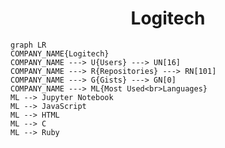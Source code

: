 <h1 align="center">Logitech</h1>

```mermaid
graph LR
COMPANY_NAME{Logitech}
COMPANY_NAME ---> U{Users} ---> UN[16]
COMPANY_NAME ---> R{Repositories} ---> RN[101]
COMPANY_NAME ---> G{Gists} ---> GN[0]
COMPANY_NAME ---> ML{Most Used<br>Languages}
ML --> Jupyter Notebook
ML --> JavaScript
ML --> HTML
ML --> C
ML --> Ruby
```
